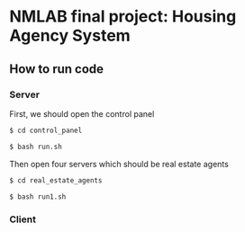 # NMLAB final project: Housing Agency System

## How to run code

### Server
First, we should open the control panel
```bash
$ cd control_panel
```
```bash
$ bash run.sh
```

Then open four servers which should be real estate agents
```bash
$ cd real_estate_agents
```
```bash
$ bash run1.sh
```

### Client

